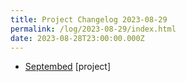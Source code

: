 ```yaml
---
title: Project Changelog 2023-08-29
permalink: /log/2023-08-29/index.html
date: 2023-08-28T23:00:00.000Z
---
```


- [Septembed](https://septembed.rknight.me) [project] 